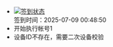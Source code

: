 - [![签到状态](https://github.com/li5bo5/Cloud189-Actions/actions/workflows/main.yml/badge.svg?branch=main)](https://github.com/li5bo5/Cloud189-Actions/actions/workflows/main.yml) <br> 签到时间：2025-07-09 00:48:50
- 开始执行帐号1
- 设备ID不存在，需要二次设备校验
